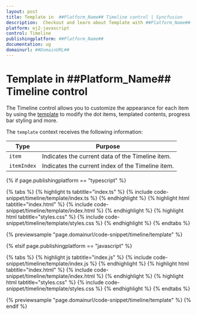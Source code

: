 ```yaml
---
layout: post
title: Template in  ##Platform_Name## Timeline control | Syncfusion
description:  Checkout and learn about Template with ##Platform_Name## Timeline control of Syncfusion Essential JS 2 and more.
platform: ej2-javascript
control: Timeline
publishingplatform: ##Platform_Name##
documentation: ug
domainurl: ##DomainURL##
---
```


# Template in ##Platform_Name## Timeline control

The Timeline control allows you to customize the appearance for each item by using the [template](../api/timeline/#template) to modify the dot items, templated contents, progress bar styling and more.

The `template` context receives the following information:

| Type | Purpose |
| --- | --- |
| `item` | Indicates the current data of the Timeline item. |
| `itemIndex` | Indicates the current index of the Timeline item. |

{% if page.publishingplatform == "typescript" %}

{% tabs %}
{% highlight ts tabtitle="index.ts" %}
{% include code-snippet/timeline/template/index.ts %}
{% endhighlight %}
{% highlight html tabtitle="index.html" %}
{% include code-snippet/timeline/template/index.html %}
{% endhighlight %}
{% highlight html tabtitle="styles.css" %}
{% include code-snippet/timeline/template/styles.css %}
{% endhighlight %}
{% endtabs %}

{% previewsample "page.domainurl/code-snippet/timeline/template" %}

{% elsif page.publishingplatform == "javascript" %}

{% tabs %}
{% highlight js tabtitle="index.js" %}
{% include code-snippet/timeline/template/index.js %}
{% endhighlight %}
{% highlight html tabtitle="index.html" %}
{% include code-snippet/timeline/template/index.html %}
{% endhighlight %}
{% highlight html tabtitle="styles.css" %}
{% include code-snippet/timeline/template/styles.css %}
{% endhighlight %}
{% endtabs %}

{% previewsample "page.domainurl/code-snippet/timeline/template" %}
{% endif %}
